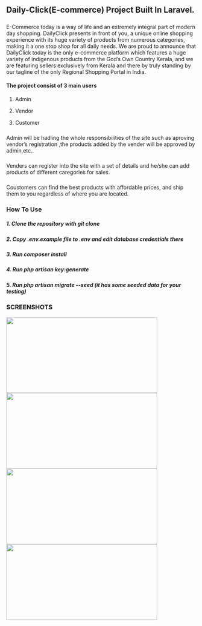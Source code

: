 ## Daily-Click(E-commerce) Project Built In Laravel.
##### 
E-Commerce today is a way of life and an extremely integral part of modern day shopping. DailyClick
presents in front of you, a unique online shopping experience with its huge variety of products from
numerous categories, making it a one stop shop for all daily needs. We are proud to announce that
DailyClick today is the only e-commerce platform which features a huge variety of indigenous products
from the God’s Own Country Kerala, and we are featuring sellers exclusively from Kerala and there by
truly standing by our tagline of the only Regional Shopping Portal in India.

#### The project consist of 3 main users
1. Admin

2. Vendor

3. Customer

### 
Admin will be hadling the whole responsibilities of the site such as aproving vendor’s registration ,the
products added by the vender will be approved by admin,etc..
### 
Venders can register into the site with a set of details and he/she can add products of different
caregories for sales.
### 
Coustomers can find the best products with affordable prices, and ship them to you regardless of where
you are located.

### How To Use
##### 1. Clone the repository with git clone
##### 2. Copy .env.example file to .env and edit database credentials there
##### 3. Run composer install
##### 4. Run php artisan key:generate
##### 5. Run php artisan migrate --seed (it has some seeded data for your testing)


### SCREENSHOTS

<img src="https://user-images.githubusercontent.com/100218126/180612575-ccd4e62c-8acf-4370-8cb8-195efb5ea704.JPG" width="400" height="200" />
<img src="https://user-images.githubusercontent.com/100218126/180612603-f70c8a5e-097b-4034-8aa7-7cdea6a1e544.JPG" width="400" height="200" />
<img src="https://user-images.githubusercontent.com/100218126/180612716-0a7bc139-fd5c-43b7-a8ad-9c56f9359166.JPG" width="400" height="200" />
<img src="https://user-images.githubusercontent.com/100218126/180612771-c23af226-68db-4a4f-8796-1474e3451529.JPG" width="400" height="200" />




